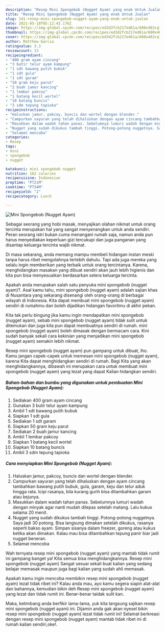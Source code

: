 ```yaml
---
description: "Resep Mini Spongebob (Nugget Ayam) yang enak Untuk Jualan"
title: "Resep Mini Spongebob (Nugget Ayam) yang enak Untuk Jualan"
slug: 141-resep-mini-spongebob-nugget-ayam-yang-enak-untuk-jualan
date: 2021-05-18T05:12:43.176Z
image: https://img-global.cpcdn.com/recipes/ed3d2fcb217ed61a/680x482cq70/mini-spongebob-nugget-ayam-foto-resep-utama.jpg
thumbnail: https://img-global.cpcdn.com/recipes/ed3d2fcb217ed61a/680x482cq70/mini-spongebob-nugget-ayam-foto-resep-utama.jpg
cover: https://img-global.cpcdn.com/recipes/ed3d2fcb217ed61a/680x482cq70/mini-spongebob-nugget-ayam-foto-resep-utama.jpg
author: Matthew Garcia
ratingvalue: 3.3
reviewcount: 13
recipeingredient:
- "400 gram ayam cincang"
- "3 butir telur ayam kampung"
- "1 sdt bawang putih bubuk"
- "1 sdt gula"
- "1 sdt garam"
- "50 gram keju parut"
- "2 buah jamur kancing"
- "1 lembar pakcoy"
- "1 batang kecil wortel"
- "10 batang buncis"
- "3 sdm tepung tapioka"
recipeinstructions:
- "Haluskan jamur, pakcoy, buncis dan wortel dengan blender."
- "Campurkan sayuran yang telah dihaluskan dengan ayam cincang tambahkan bawang putih bubuk, gula, garam, keju dan telur aduk hingga rata. Icipi rasanya, bila kurang gurih bisa ditambahkan garam atau kejunya."
- "Masukkan dalam wadah tahan panas. Sebelumnya lumuri wadah dengan minyak agar nanti mudah dilepas setelah matang. Lalu kukus selama 20 menit."
- "Nugget yang sudah dikukus tambah tinggi. Potong-potong nuggetnya. Saya jadi 30 potong. Bisa langsung dimakan setelah dikukus, rasanya seperti bakso ayam. Simpan sisanya dalam freezer, goreng atau kukus ketika akan dimakan. Kalau mau bisa ditambahkan tepung panir biar jadi nugget beneran."
- "Selamat mencoba"
categories:
- Resep
tags:
- mini
- spongebob
- nugget

katakunci: mini spongebob nugget 
nutrition: 162 calories
recipecuisine: Indonesian
preptime: "PT21M"
cooktime: "PT34M"
recipeyield: "2"
recipecategory: Lunch

---
```



![Mini Spongebob (Nugget Ayam)](https://img-global.cpcdn.com/recipes/ed3d2fcb217ed61a/680x482cq70/mini-spongebob-nugget-ayam-foto-resep-utama.jpg)

Sebagai seorang yang hobi masak, menyajikan olahan nikmat untuk orang tercinta merupakan hal yang sangat menyenangkan untuk anda sendiri. Peran seorang istri bukan cuma menangani rumah saja, namun anda pun harus menyediakan keperluan gizi tercukupi dan juga panganan yang disantap keluarga tercinta wajib nikmat.

Di masa  sekarang, anda memang mampu membeli hidangan instan meski tanpa harus ribet mengolahnya terlebih dahulu. Tapi ada juga mereka yang selalu ingin memberikan yang terbaik untuk orang tercintanya. Karena, menghidangkan masakan yang dibuat sendiri akan jauh lebih higienis dan kita pun bisa menyesuaikan berdasarkan selera keluarga tercinta. 



Apakah anda merupakan salah satu penyuka mini spongebob (nugget ayam)?. Asal kamu tahu, mini spongebob (nugget ayam) adalah sajian khas di Nusantara yang sekarang disenangi oleh orang-orang di berbagai wilayah di Indonesia. Kita dapat membuat mini spongebob (nugget ayam) sendiri di rumahmu dan boleh dijadikan hidangan favoritmu di akhir pekan.

Kita tak perlu bingung jika kamu ingin mendapatkan mini spongebob (nugget ayam), sebab mini spongebob (nugget ayam) tidak sulit untuk ditemukan dan juga kita pun dapat membuatnya sendiri di rumah. mini spongebob (nugget ayam) boleh dimasak dengan bermacam cara. Kini sudah banyak sekali cara kekinian yang menjadikan mini spongebob (nugget ayam) semakin lebih nikmat.

Resep mini spongebob (nugget ayam) pun gampang untuk dibuat, lho. Kamu jangan capek-capek untuk memesan mini spongebob (nugget ayam), karena Kita dapat menghidangkan sendiri di rumah. Bagi Kita yang akan menghidangkannya, dibawah ini merupakan cara untuk membuat mini spongebob (nugget ayam) yang lezat yang dapat Kalian hidangkan sendiri.

<!--inarticleads1-->

##### Bahan-bahan dan bumbu yang digunakan untuk pembuatan Mini Spongebob (Nugget Ayam):

1. Sediakan 400 gram ayam cincang
1. Gunakan 3 butir telur ayam kampung
1. Ambil 1 sdt bawang putih bubuk
1. Siapkan 1 sdt gula
1. Sediakan 1 sdt garam
1. Siapkan 50 gram keju parut
1. Sediakan 2 buah jamur kancing
1. Ambil 1 lembar pakcoy
1. Siapkan 1 batang kecil wortel
1. Siapkan 10 batang buncis
1. Ambil 3 sdm tepung tapioka




<!--inarticleads2-->

##### Cara menyiapkan Mini Spongebob (Nugget Ayam):

1. Haluskan jamur, pakcoy, buncis dan wortel dengan blender.
1. Campurkan sayuran yang telah dihaluskan dengan ayam cincang tambahkan bawang putih bubuk, gula, garam, keju dan telur aduk hingga rata. Icipi rasanya, bila kurang gurih bisa ditambahkan garam atau kejunya.
1. Masukkan dalam wadah tahan panas. Sebelumnya lumuri wadah dengan minyak agar nanti mudah dilepas setelah matang. Lalu kukus selama 20 menit.
1. Nugget yang sudah dikukus tambah tinggi. Potong-potong nuggetnya. Saya jadi 30 potong. Bisa langsung dimakan setelah dikukus, rasanya seperti bakso ayam. Simpan sisanya dalam freezer, goreng atau kukus ketika akan dimakan. Kalau mau bisa ditambahkan tepung panir biar jadi nugget beneran.
1. Selamat mencoba




Wah ternyata resep mini spongebob (nugget ayam) yang mantab tidak rumit ini gampang banget ya! Kita semua bisa menghidangkannya. Resep mini spongebob (nugget ayam) Sangat sesuai sekali buat kalian yang sedang belajar memasak maupun juga bagi kalian yang sudah ahli memasak.

Apakah kamu ingin mencoba membikin resep mini spongebob (nugget ayam) lezat tidak ribet ini? Kalau anda mau, ayo kamu segera siapin alat-alat dan bahannya, kemudian bikin deh Resep mini spongebob (nugget ayam) yang lezat dan tidak rumit ini. Benar-benar taidak sulit kan. 

Maka, ketimbang anda berfikir lama-lama, yuk kita langsung sajikan resep mini spongebob (nugget ayam) ini. Dijamin anda gak akan nyesel bikin resep mini spongebob (nugget ayam) lezat tidak rumit ini! Selamat berkreasi dengan resep mini spongebob (nugget ayam) mantab tidak ribet ini di rumah kalian sendiri,oke!.


